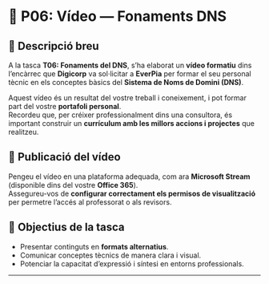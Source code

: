 # 🧩 P06: Vídeo — Fonaments DNS

## 📝 Descripció breu
A la tasca **T06: Fonaments del DNS**, s’ha elaborat un **vídeo formatiu** dins l’encàrrec que **Digicorp** va sol·licitar a **EverPia** per formar el seu personal tècnic en els conceptes bàsics del **Sistema de Noms de Domini (DNS)**.

Aquest vídeo és un resultat del vostre treball i coneixement, i pot formar part del vostre **portafoli personal**.  
Recordeu que, per créixer professionalment dins una consultora, és important construir un **currículum amb les millors accions i projectes** que realitzeu.

## 🎥 Publicació del vídeo
Pengeu el vídeo en una plataforma adequada, com ara **Microsoft Stream** (disponible dins del vostre **Office 365**).  
Assegureu-vos de **configurar correctament els permisos de visualització** per permetre l’accés al professorat o als revisors.

## 🎯 Objectius de la tasca
- Presentar continguts en **formats alternatius**.  
- Comunicar conceptes tècnics de manera clara i visual.  
- Potenciar la capacitat d’expressió i síntesi en entorns professionals.

---


